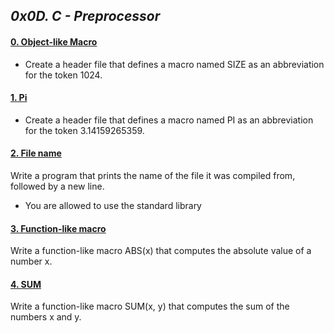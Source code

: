 ## *0x0D. C - Preprocessor*

#### [0. Object-like Macro](0-object_like_macro.h)

- Create a header file that defines a macro named SIZE as an abbreviation for the token 1024.

#### [1. Pi](1-pi.h)

- Create a header file that defines a macro named PI as an abbreviation for the token 3.14159265359.

#### [2. File name](2-main.c)

Write a program that prints the name of the file it was compiled from, followed by a new line.

- You are allowed to use the standard library

#### [3. Function-like macro](3-function_like_macro.h)

Write a function-like macro ABS(x) that computes the absolute value of a number x.

#### [4. SUM](4-sum.h)
Write a function-like macro SUM(x, y) that computes the sum of the numbers x and y.

